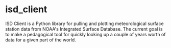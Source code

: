# isd_client

ISD Client is a Python library for pulling and plotting meteorological surface station data from NOAA's Integrated Surface Database. The current goal is to make a pedagogical tool for quickly looking up a couple of years worth of data for a given part of the world.